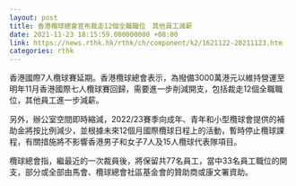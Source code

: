 ```yaml
---
layout: post
title: 香港欖球總會宣布裁走12個全職職位　其他員工減薪
date: 2021-11-23 18:15:59.000000000 +08:00
link: https://news.rthk.hk/rthk/ch/component/k2/1621122-20211123.htm
categories: rthk
---
```


香港國際7人欖球賽延期。香港欖球總會表示，為撥備3000萬港元以維持營運至明年11月香港國際七人欖球賽回歸，需要進一步削減開支，包括裁走12個全職職位，其他員工進一步減薪。

另外，辦公室空間即時縮減，2022/23賽季向成年、青年和小型欖球會提供的補助金將按比例減少，並根據未來12個月國際欖球日程上的活動，暫時停止欖球課程，有關措施將不影響香港男子和女子7人及15人欖球代表隊項目。

欖球總會指，繼最近的一次裁員後，將保留共77名員工，當中33名員工職位的開支，部分或全部由馬會、欖球總會社區基金會的贊助商或康文署資助。
